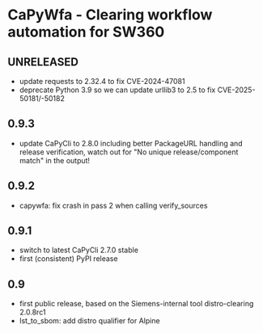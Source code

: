<!--
SPDX-FileCopyrightText: 2019-2025 Siemens
SPDX-FileCopyrightText: 2019-2025 Siemens Healthineers

SPDX-License-Identifier: MIT
-->

# CaPyWfa - Clearing workflow automation for SW360

## UNRELEASED

* update requests to 2.32.4 to fix CVE-2024-47081
* deprecate Python 3.9 so we can update urllib3 to 2.5 to fix CVE-2025-50181/-50182

## 0.9.3

* update CaPyCli to 2.8.0 including better PackageURL handling and release
  verification, watch out for "No unique release/component match" in the output!

## 0.9.2

* capywfa: fix crash in pass 2 when calling verify_sources

## 0.9.1

* switch to latest CaPyCli 2.7.0 stable
* first (consistent) PyPI release

## 0.9

* first public release, based on the Siemens-internal tool distro-clearing 2.0.8rc1
* lst_to_sbom: add distro qualifier for Alpine
